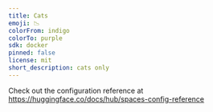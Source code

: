 ```yaml
---
title: Cats
emoji: 📉
colorFrom: indigo
colorTo: purple
sdk: docker
pinned: false
license: mit
short_description: cats only
---
```


Check out the configuration reference at https://huggingface.co/docs/hub/spaces-config-reference
